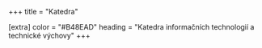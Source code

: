 +++
title = "Katedra"

[extra]
color = "#B48EAD"
heading = "Katedra informačních technologií a technické výchovy"
+++

